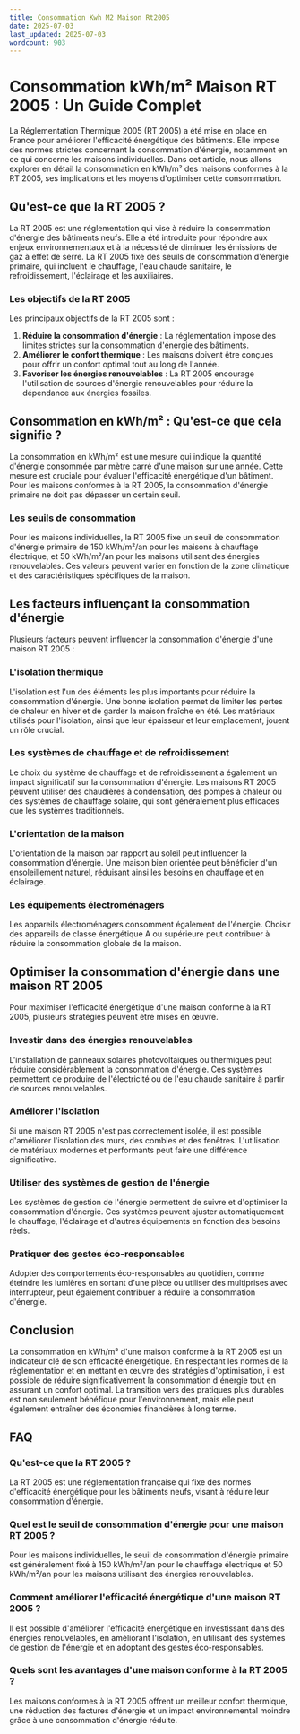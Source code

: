 ```yaml
---
title: Consommation Kwh M2 Maison Rt2005
date: 2025-07-03
last_updated: 2025-07-03
wordcount: 903
---
```


# Consommation kWh/m² Maison RT 2005 : Un Guide Complet

La Réglementation Thermique 2005 (RT 2005) a été mise en place en France pour améliorer l'efficacité énergétique des bâtiments. Elle impose des normes strictes concernant la consommation d'énergie, notamment en ce qui concerne les maisons individuelles. Dans cet article, nous allons explorer en détail la consommation en kWh/m² des maisons conformes à la RT 2005, ses implications et les moyens d'optimiser cette consommation.

## Qu'est-ce que la RT 2005 ?

La RT 2005 est une réglementation qui vise à réduire la consommation d'énergie des bâtiments neufs. Elle a été introduite pour répondre aux enjeux environnementaux et à la nécessité de diminuer les émissions de gaz à effet de serre. La RT 2005 fixe des seuils de consommation d'énergie primaire, qui incluent le chauffage, l'eau chaude sanitaire, le refroidissement, l'éclairage et les auxiliaires.

### Les objectifs de la RT 2005

Les principaux objectifs de la RT 2005 sont :

1. **Réduire la consommation d'énergie** : La réglementation impose des limites strictes sur la consommation d'énergie des bâtiments.
2. **Améliorer le confort thermique** : Les maisons doivent être conçues pour offrir un confort optimal tout au long de l'année.
3. **Favoriser les énergies renouvelables** : La RT 2005 encourage l'utilisation de sources d'énergie renouvelables pour réduire la dépendance aux énergies fossiles.

## Consommation en kWh/m² : Qu'est-ce que cela signifie ?

La consommation en kWh/m² est une mesure qui indique la quantité d'énergie consommée par mètre carré d'une maison sur une année. Cette mesure est cruciale pour évaluer l'efficacité énergétique d'un bâtiment. Pour les maisons conformes à la RT 2005, la consommation d'énergie primaire ne doit pas dépasser un certain seuil.

### Les seuils de consommation

Pour les maisons individuelles, la RT 2005 fixe un seuil de consommation d'énergie primaire de 150 kWh/m²/an pour les maisons à chauffage électrique, et 50 kWh/m²/an pour les maisons utilisant des énergies renouvelables. Ces valeurs peuvent varier en fonction de la zone climatique et des caractéristiques spécifiques de la maison.

## Les facteurs influençant la consommation d'énergie

Plusieurs facteurs peuvent influencer la consommation d'énergie d'une maison RT 2005 :

### L'isolation thermique

L'isolation est l'un des éléments les plus importants pour réduire la consommation d'énergie. Une bonne isolation permet de limiter les pertes de chaleur en hiver et de garder la maison fraîche en été. Les matériaux utilisés pour l'isolation, ainsi que leur épaisseur et leur emplacement, jouent un rôle crucial.

### Les systèmes de chauffage et de refroidissement

Le choix du système de chauffage et de refroidissement a également un impact significatif sur la consommation d'énergie. Les maisons RT 2005 peuvent utiliser des chaudières à condensation, des pompes à chaleur ou des systèmes de chauffage solaire, qui sont généralement plus efficaces que les systèmes traditionnels.

### L'orientation de la maison

L'orientation de la maison par rapport au soleil peut influencer la consommation d'énergie. Une maison bien orientée peut bénéficier d'un ensoleillement naturel, réduisant ainsi les besoins en chauffage et en éclairage.

### Les équipements électroménagers

Les appareils électroménagers consomment également de l'énergie. Choisir des appareils de classe énergétique A ou supérieure peut contribuer à réduire la consommation globale de la maison.

## Optimiser la consommation d'énergie dans une maison RT 2005

Pour maximiser l'efficacité énergétique d'une maison conforme à la RT 2005, plusieurs stratégies peuvent être mises en œuvre.

### Investir dans des énergies renouvelables

L'installation de panneaux solaires photovoltaïques ou thermiques peut réduire considérablement la consommation d'énergie. Ces systèmes permettent de produire de l'électricité ou de l'eau chaude sanitaire à partir de sources renouvelables.

### Améliorer l'isolation

Si une maison RT 2005 n'est pas correctement isolée, il est possible d'améliorer l'isolation des murs, des combles et des fenêtres. L'utilisation de matériaux modernes et performants peut faire une différence significative.

### Utiliser des systèmes de gestion de l'énergie

Les systèmes de gestion de l'énergie permettent de suivre et d'optimiser la consommation d'énergie. Ces systèmes peuvent ajuster automatiquement le chauffage, l'éclairage et d'autres équipements en fonction des besoins réels.

### Pratiquer des gestes éco-responsables

Adopter des comportements éco-responsables au quotidien, comme éteindre les lumières en sortant d'une pièce ou utiliser des multiprises avec interrupteur, peut également contribuer à réduire la consommation d'énergie.

## Conclusion

La consommation en kWh/m² d'une maison conforme à la RT 2005 est un indicateur clé de son efficacité énergétique. En respectant les normes de la réglementation et en mettant en œuvre des stratégies d'optimisation, il est possible de réduire significativement la consommation d'énergie tout en assurant un confort optimal. La transition vers des pratiques plus durables est non seulement bénéfique pour l'environnement, mais elle peut également entraîner des économies financières à long terme.

## FAQ

### Qu'est-ce que la RT 2005 ?

La RT 2005 est une réglementation française qui fixe des normes d'efficacité énergétique pour les bâtiments neufs, visant à réduire leur consommation d'énergie.

### Quel est le seuil de consommation d'énergie pour une maison RT 2005 ?

Pour les maisons individuelles, le seuil de consommation d'énergie primaire est généralement fixé à 150 kWh/m²/an pour le chauffage électrique et 50 kWh/m²/an pour les maisons utilisant des énergies renouvelables.

### Comment améliorer l'efficacité énergétique d'une maison RT 2005 ?

Il est possible d'améliorer l'efficacité énergétique en investissant dans des énergies renouvelables, en améliorant l'isolation, en utilisant des systèmes de gestion de l'énergie et en adoptant des gestes éco-responsables.

### Quels sont les avantages d'une maison conforme à la RT 2005 ?

Les maisons conformes à la RT 2005 offrent un meilleur confort thermique, une réduction des factures d'énergie et un impact environnemental moindre grâce à une consommation d'énergie réduite.